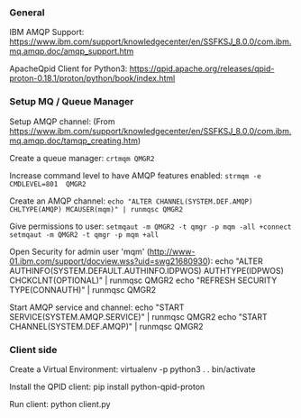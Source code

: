 ### General ###

IBM AMQP Support:
https://www.ibm.com/support/knowledgecenter/en/SSFKSJ_8.0.0/com.ibm.mq.amqp.doc/amqp_support.htm

ApacheQpid Client for Python3:
https://qpid.apache.org/releases/qpid-proton-0.18.1/proton/python/book/index.html




### Setup MQ / Queue Manager ###

Setup AMQP channel:
(From https://www.ibm.com/support/knowledgecenter/en/SSFKSJ_8.0.0/com.ibm.mq.amqp.doc/tamqp_creating.htm)

Create a queue manager:
```crtmqm QMGR2```

Increase command level to have AMQP features enabled:
```strmqm -e CMDLEVEL=801  QMGR2```


Create an AMQP channel:
```echo "ALTER CHANNEL(SYSTEM.DEF.AMQP) CHLTYPE(AMQP) MCAUSER(mqm)" | runmqsc QMGR2```

Give permissions to user:
```setmqaut -m QMGR2 -t qmgr -p mqm -all +connect```
```setmqaut -m QMGR2 -t qmgr -p mqm +all ```


Open Security for admin user 'mqm' (http://www-01.ibm.com/support/docview.wss?uid=swg21680930):
    echo "ALTER AUTHINFO(SYSTEM.DEFAULT.AUTHINFO.IDPWOS) AUTHTYPE(IDPWOS) CHCKCLNT(OPTIONAL)" | runmqsc QMGR2
    echo "REFRESH SECURITY TYPE(CONNAUTH)" | runmqsc QMGR2


Start AMQP service and channel:
    echo "START SERVICE(SYSTEM.AMQP.SERVICE)" | runmqsc QMGR2
    echo "START CHANNEL(SYSTEM.DEF.AMQP)" | runmqsc QMGR2


### Client side ###

Create a Virtual Environment:
    virtualenv -p python3 .
    . bin/activate

Install the QPID client:
    pip install python-qpid-proton

Run client:
    python client.py